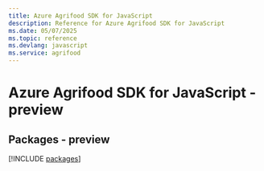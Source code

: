 ```yaml
---
title: Azure Agrifood SDK for JavaScript
description: Reference for Azure Agrifood SDK for JavaScript
ms.date: 05/07/2025
ms.topic: reference
ms.devlang: javascript
ms.service: agrifood
---
```

# Azure Agrifood SDK for JavaScript - preview
## Packages - preview
[!INCLUDE [packages](agrifood-index.md)]